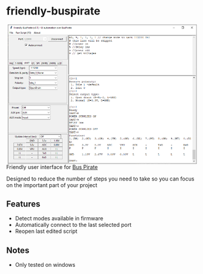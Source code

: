 # friendly-buspirate

<img src="friendly-buspirate.png" align="right" width="500px">

Friendly user interface for <a href="http://dangerousprototypes.com/docs/Bus_Pirate" target="_blank">Bus Pirate</a> 

Designed to reduce the number of steps you need to take so you can focus on the important part of your project

## Features

* Detect modes available in firmware
* Automatically connect to the last selected port
* Reopen last edited script

## Notes

* Only tested on windows

